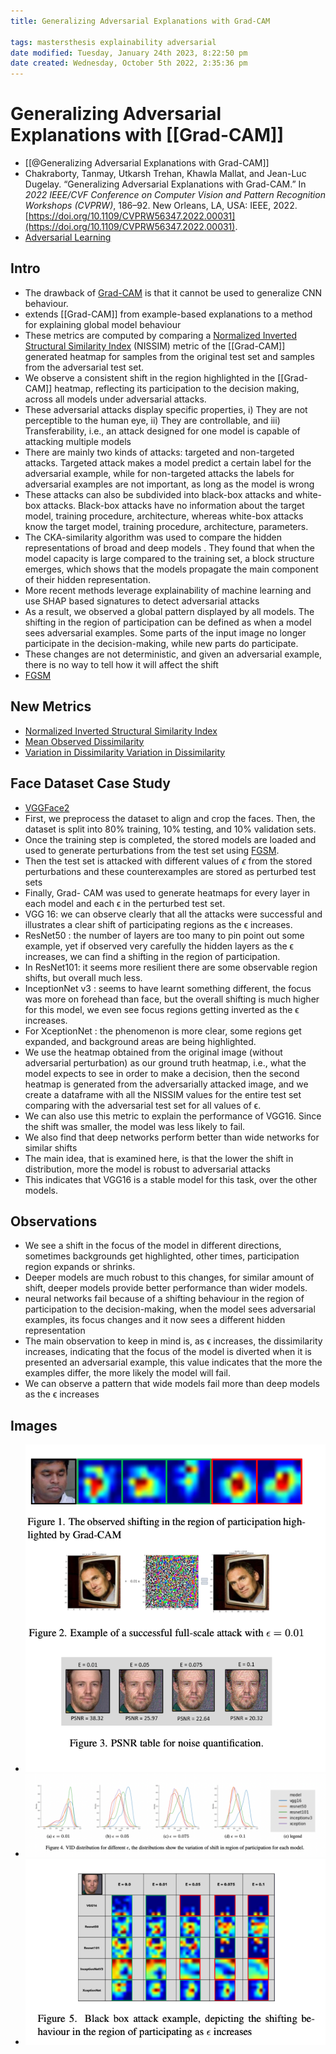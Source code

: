 ```yaml
---
title: Generalizing Adversarial Explanations with Grad-CAM

tags: mastersthesis explainability adversarial
date modified: Tuesday, January 24th 2023, 8:22:50 pm
date created: Wednesday, October 5th 2022, 2:35:36 pm
---
```


# Generalizing Adversarial Explanations with [[Grad-CAM]]
- [[@Generalizing Adversarial Explanations with Grad-CAM]]
- Chakraborty, Tanmay, Utkarsh Trehan, Khawla Mallat, and Jean-Luc Dugelay. “Generalizing Adversarial Explanations with Grad-CAM.” In _2022 IEEE/CVF Conference on Computer Vision and Pattern Recognition Workshops (CVPRW)_, 186–92. New Orleans, LA, USA: IEEE, 2022. [https://doi.org/10.1109/CVPRW56347.2022.00031](https://doi.org/10.1109/CVPRW56347.2022.00031).
- [Adversarial Learning](Adversarial%20Learning.md)
## Intro
- The drawback of [Grad-CAM](Grad-CAM.md) is that it cannot be used to generalize CNN behaviour.
- extends [[Grad-CAM]] from example-based explanations to a method for explaining global model behaviour
- These metrics are computed by comparing a [Normalized Inverted Structural Similarity Index](Normalized%20Inverted%20Structural%20Similarity%20Index.md) (NISSIM) metric of the [[Grad-CAM]] generated heatmap for samples from the original test set and samples from the adversarial test set.
- We observe a consistent shift in the region highlighted in the [[Grad-CAM]] heatmap, reflecting its participation to the decision making, across all models under adversarial attacks.
- These adversarial attacks display specific properties, i) They are not perceptible to the human eye, ii) They are controllable, and iii) Transferability, i.e., an attack designed for one model is capable of attacking multiple models
- There are mainly two kinds of attacks: targeted and non-targeted attacks. Targeted attack makes a model predict a certain label for the adversarial example, while for non-targeted attacks the labels for adversarial examples are not important, as long as the model is wrong
- These attacks can also be subdivided into black-box attacks and white-box attacks. Black-box attacks have no information about the target model, training procedure, architecture, whereas white-box attacks know the target model, training procedure, architecture, parameters.
- The CKA-similarity algorithm was used to compare the hidden representations of broad and deep models . They found that when the model capacity is large compared to the training set, a block structure emerges, which shows that the models propagate the main component of their hidden representation.
- More recent methods leverage explainability of machine learning and use SHAP based signatures to detect adversarial attacks
- As a result, we observed a global pattern displayed by all models. The shifting in the region of participation can be defined as when a model sees adversarial examples. Some parts of the input image no longer participate in the decision-making, while new parts do participate.
- These changes are not deterministic, and given an adversarial example, there is no way to tell how it will affect the shift
- [FGSM](FGSM.md)
## New Metrics
- [Normalized Inverted Structural Similarity Index](Normalized%20Inverted%20Structural%20Similarity%20Index.md)
- [Mean Observed Dissimilarity](Mean%20Observed%20Dissimilarity.md)
- [Variation in Dissimilarity Variation in Dissimilarity](Variation%20in%20Dissimilarity%20Variation%20in%20Dissimilarity.md)
## Face Dataset Case Study
- [VGGFace2](VGGFace2.md)
- First, we preprocess the dataset to align and crop the faces. Then, the dataset is split into 80% training, 10% testing, and 10% validation sets.
- Once the training step is completed, the stored models are loaded and used to generate perturbations from the test set using [FGSM](FGSM.md).
- Then the test set is attacked with different values of $\epsilon$ from the stored perturbations and these counterexamples are stored as perturbed test sets
- Finally, Grad- CAM was used to generate heatmaps for every layer in each model and each ϵ in the perturbed test set.
- VGG 16: we can observe clearly that all the attacks were successful and illustrates a clear shift of participating regions as the ϵ increases.
- ResNet50 : the number of layers are too many to pin point out some example, yet if observed very carefully the hidden layers as the ϵ increases, we can find a shifting in the region of participation.
- In ResNet101: it seems more resilient there are some observable region shifts, but overall much less.
- InceptionNet v3 : seems to have learnt something different, the focus was more on forehead than face, but the overall shifting is much higher for this model, we even see focus regions getting inverted as the ϵ increases.
- For XceptionNet : the phenomenon is more clear, some regions get expanded, and background areas are being highlighted.
- We use the heatmap obtained from the original image (without adversarial perturbation) as our ground truth heatmap, i.e., what the model expects to see in order to make a decision, then the second heatmap is generated from the adversarially attacked image, and we create a dataframe with all the NISSIM values for the entire test set comparing with the adversarial test set for all values of ϵ.
- We can also use this metric to explain the performance of VGG16. Since the shift was smaller, the model was less likely to fail.
- We also find that deep networks perform better than wide networks for similar shifts
- The main idea, that is examined here, is that the lower the shift in distribution, more the model is robust to adversarial attacks
- This indicates that VGG16 is a stable model for this task, over the other models.
## Observations
- We see a shift in the focus of the model in different directions, sometimes backgrounds get highlighted, other times, participation region expands or shrinks.
- Deeper models are much robust to this changes, for similar amount of shift, deeper models provide better performance than wider models.
- neural networks fail because of a shifting behaviour in the region of participation to the decision-making, when the model sees adversarial examples, its focus changes and it now sees a different hidden representation
- The main observation to keep in mind is, as ϵ increases, the dissimilarity increases, indicating that the focus of the model is diverted when it is presented an adversarial example, this value indicates that the more the examples differ, the more likely the model will fail.
- We can observe a pattern that wide models fail more than deep models as the ϵ increases
## Images
- ![Pasted image 20221005143610](images/Pasted%20image%2020221005143610.png)
- ![Pasted image 20221005143659](images/Pasted%20image%2020221005143659.png)
- ![Pasted image 20221005143709](images/Pasted%20image%2020221005143709.png)

